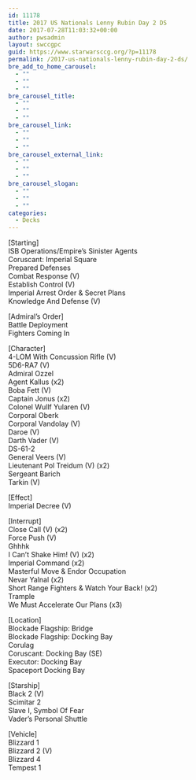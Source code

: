 ```yaml
---
id: 11178
title: 2017 US Nationals Lenny Rubin Day 2 DS
date: 2017-07-28T11:03:32+00:00
author: pwsadmin
layout: swccgpc
guid: https://www.starwarsccg.org/?p=11178
permalink: /2017-us-nationals-lenny-rubin-day-2-ds/
bre_add_to_home_carousel:
  - ""
  - ""
  - ""
bre_carousel_title:
  - ""
  - ""
  - ""
bre_carousel_link:
  - ""
  - ""
  - ""
bre_carousel_external_link:
  - ""
  - ""
  - ""
bre_carousel_slogan:
  - ""
  - ""
  - ""
categories:
  - Decks
---
```

[Starting]  
ISB Operations/Empire&#8217;s Sinister Agents  
Coruscant: Imperial Square  
Prepared Defenses  
Combat Response (V)  
Establish Control (V)  
Imperial Arrest Order & Secret Plans  
Knowledge And Defense (V)

[Admiral&#8217;s Order]  
Battle Deployment  
Fighters Coming In

[Character]  
4-LOM With Concussion Rifle (V)  
5D6-RA7 (V)  
Admiral Ozzel  
Agent Kallus (x2)  
Boba Fett (V)  
Captain Jonus (x2)  
Colonel Wullf Yularen (V)  
Corporal Oberk  
Corporal Vandolay (V)  
Daroe (V)  
Darth Vader (V)  
DS-61-2  
General Veers (V)  
Lieutenant Pol Treidum (V) (x2)  
Sergeant Barich  
Tarkin (V)

[Effect]  
Imperial Decree (V)

[Interrupt]  
Close Call (V) (x2)  
Force Push (V)  
Ghhhk  
I Can&#8217;t Shake Him! (V) (x2)  
Imperial Command (x2)  
Masterful Move & Endor Occupation  
Nevar Yalnal (x2)  
Short Range Fighters & Watch Your Back! (x2)  
Trample  
We Must Accelerate Our Plans (x3)

[Location]  
Blockade Flagship: Bridge  
Blockade Flagship: Docking Bay  
Corulag  
Coruscant: Docking Bay (SE)  
Executor: Docking Bay  
Spaceport Docking Bay

[Starship]  
Black 2 (V)  
Scimitar 2  
Slave I, Symbol Of Fear  
Vader&#8217;s Personal Shuttle

[Vehicle]  
Blizzard 1  
Blizzard 2 (V)  
Blizzard 4  
Tempest 1